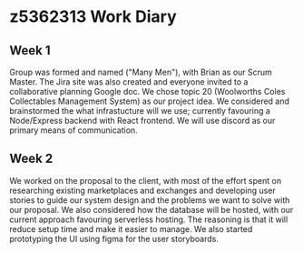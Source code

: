 # z5362313 Work Diary

## Week 1
Group was formed and named ("Many Men"), with Brian as our Scrum Master. The Jira site was also created and everyone invited to a collaborative planning Google doc. We chose topic 20 (Woolworths Coles Collectables Management System) as our project idea. We considered and brainstormed the what infrastucture will we use; currently favouring a Node/Express backend with React frontend. We will use discord as our primary means of communication.

## Week 2
We worked on the proposal to the client, with most of the effort spent on researching existing marketplaces and exchanges and developing user stories to guide our system design and the problems we want to solve with our proposal. We also considered how the database will be hosted, with our current approach favouring serverless hosting. The reasoning is that it will reduce setup time and make it easier to manage. We also started prototyping the UI using figma for the user storyboards.